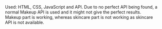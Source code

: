 Used: HTML, CSS, JavaScript and API.
Due to no perfect API being found, a normal Makeup API is used and it might not give the perfect results. Makeup part is working, whereas skincare part is not working as skincare API is not available.
